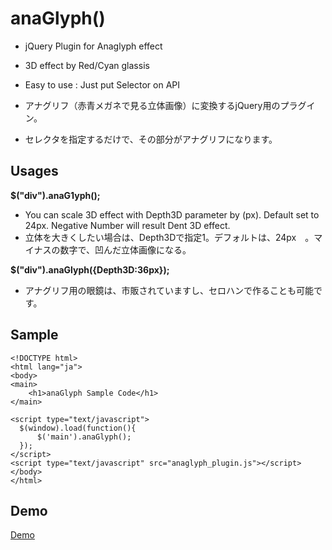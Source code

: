 # anaGlyph()
* jQuery Plugin for Anaglyph effect
* 3D effect by Red/Cyan glassis
* Easy to use : Just put Selector on API  

* アナグリフ（赤青メガネで見る立体画像）に変換するjQuery用のプラグイン。
* セレクタを指定するだけで、その部分がアナグリフになります。  

## Usages

__$("div").anaG1yph();__

* You can scale 3D effect with Depth3D parameter by (px).  Default set to 24px. Negative Number will result Dent 3D effect.
* 立体を大きくしたい場合は、Depth3Dで指定1。デフォルトは、24px　。マイナスの数字で、凹んだ立体画像になる。

__$("div").anaGlyph({Depth3D:36px});__

* アナグリフ用の眼鏡は、市販されていますし、セロハンで作ることも可能です。

## Sample

    <!DOCTYPE html>
    <html lang="ja">
    <body>
    <main>
        <h1>anaGlyph Sample Code</h1>
    </main>

    <script type="text/javascript">
      $(window).load(function(){
          $('main').anaGlyph();
      });
    </script>
    <script type="text/javascript" src="anaglyph_plugin.js"></script>
    </body>
    </html>

## Demo

[Demo](http://takwd.com/anaglyph/demo)

